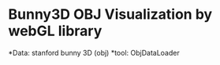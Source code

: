 # Bunny3D OBJ Visualization by webGL library 

*Data: stanford bunny 3D (obj) 
*tool: ObjDataLoader
